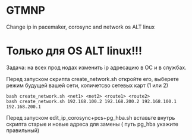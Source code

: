 # GTMNP
Change ip in pacemaker, corosync and network os ALT linux

# Только для OS ALT linux!!!

Задача: на всех прод нодах изменить ip адресацию в ОС и в службах. 

Перед запуском скрипта create_network.sh откройте его, выберете режим будущей вашей сети, количетсво сетевых карт (1 или 2)

```
bash create_network.sh <net1> <net2> <route1> <route2>
bash create_network.sh 192.168.100.2 192.168.200.2 192.168.100.1 192.168.200.1
```

Перед запуском edit_ip_corosync+pcs+pg_hba.sh вставьте внутрь скрипта старые и новые адреса для замены ( путь pg_hba укажите правильный) 
